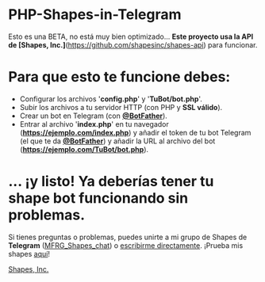 # PHP-Shapes-in-Telegram
Esto es una BETA, no está muy bien optimizado...
**Este proyecto usa la API de [Shapes, Inc.]**(https://github.com/shapesinc/shapes-api) para funcionar.

# Para que esto te funcione debes:

- Configurar los archivos '**config.php**' y '**TuBot/bot.php**'.
- Subir los archivos a tu servidor HTTP (con PHP y **SSL válido**).
- Crear un bot en Telegram (con [**@BotFather**](https://t.me/BotFather)).
- Entrar al archivo '**index.php**' en tu navegador (**https://ejemplo.com/index.php**) y añadir el token de tu bot Telegram (el que te da [**@BotFather**](https://t.me/BotFather)) y añadir la URL al archivo del bot (**https://ejemplo.com/TuBot/bot.php**).
# ... ¡y listo! Ya deberías tener tu shape bot funcionando sin problemas.

Si tienes preguntas o problemas, puedes unirte a mi grupo de Shapes de **Telegram** ([MFRG_Shapes_chat](https://t.me/MFRG_Shapes)) o [escribirme directamente](https://t.me/MarcosFRGames).
¡Prueba mis shapes [aquí](https://t.me/MFRG_Shapes)!

[Shapes, Inc.](https://shapes.inc)
